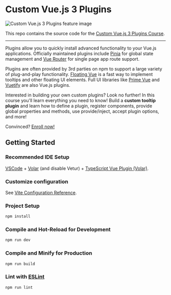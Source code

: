 # Custom Vue.js 3 Plugins

![Custom Vue.js 3 Plugins feature image](https://vueschool.io/media/6149f1b13f06f1b243a9416aa4b8eba4/custom-vue-js-3-plugins.jpg)

This repo contains the source code for the [Custom Vue.js 3 Plugins Course](https://vueschool.io/courses/custom-vue-js-3-plugins).

---

Plugins allow you to quickly install advanced functionality to your Vue.js applications. Officially maintained plugins include [Pinia](https://pinia.vuejs.org/) for global state management and [Vue Router](https://router.vuejs.org/) for single page app route support. 

Plugins are often provided by 3rd parties on npm to support a large variety of plug-and-play functionality. [Floating Vue](https://floating-vue.starpad.dev/) is a fast way to implement tooltips and other floating UI elements. Full UI libraries like [Prime Vue](https://www.primefaces.org/primevue/) and [Vuetify](https://vuetifyjs.com) are also Vue.js plugins.

Interested in building your own custom plugins? Look no further! In this course you'll learn everything you need to know! Build a **custom tooltip plugin** and learn how to define a plugin, register components, provide global properties and methods, use provide/inject, accept plugin options, and more!

Convinced? [Enroll now!](https://vueschool.io/courses/custom-vue-js-3-plugins)

## Getting Started

### Recommended IDE Setup

[VSCode](https://code.visualstudio.com/) + [Volar](https://marketplace.visualstudio.com/items?itemName=Vue.volar) (and disable Vetur) + [TypeScript Vue Plugin (Volar)](https://marketplace.visualstudio.com/items?itemName=Vue.vscode-typescript-vue-plugin).

### Customize configuration

See [Vite Configuration Reference](https://vitejs.dev/config/).

### Project Setup

```sh
npm install
```

### Compile and Hot-Reload for Development

```sh
npm run dev
```

### Compile and Minify for Production

```sh
npm run build
```

### Lint with [ESLint](https://eslint.org/)

```sh
npm run lint
```
